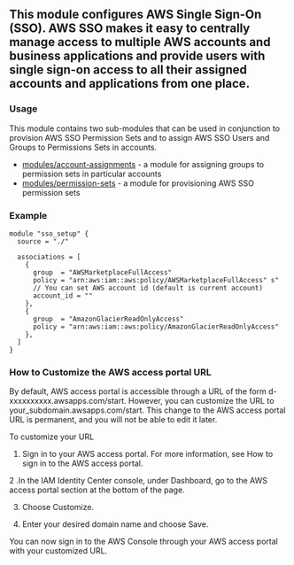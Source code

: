 ## This module configures AWS Single Sign-On (SSO). AWS SSO makes it easy to centrally manage access to multiple AWS accounts and business applications and provide users with single sign-on access to all their assigned accounts and applications from one place. 

### Usage

This module contains two sub-modules that can be used in conjunction to provision AWS SSO Permission Sets and to 
assign AWS SSO Users and Groups to Permissions Sets in accounts.

- [modules/account-assignments](/modules/account-assignments) - a module for assigning groups to permission 
sets in particular accounts
- [modules/permission-sets](/modules/permission-sets) - a module for provisioning AWS SSO permission sets

### Example

```hcl
module "sso_setup" {
  source = "./"

  associations = [
    {
      group  = "AWSMarketplaceFullAccess"
      policy = "arn:aws:iam::aws:policy/AWSMarketplaceFullAccess" s"
      // You can set AWS account id (default is current account)
      account_id = ""
    },
    {
      group  = "AmazonGlacierReadOnlyAccess"
      policy = "arn:aws:iam::aws:policy/AmazonGlacierReadOnlyAccess"
    },
  ]
}
```

### How to Customize the AWS access portal URL

By default, AWS access portal is accessible through a URL of the form d-xxxxxxxxxx.awsapps.com/start. However, you can customize the URL to your_subdomain.awsapps.com/start. This change to the AWS access portal URL is permanent, and you will not be able to edit it later.

To customize your URL

1. Sign in to your AWS access portal. For more information, see How to sign in to the AWS access portal.

2 .In the IAM Identity Center console, under Dashboard, go to the AWS access portal section at the bottom of the page.

3. Choose Customize.

4. Enter your desired domain name and choose Save.

You can now sign in to the AWS Console through your AWS access portal with your customized URL.
